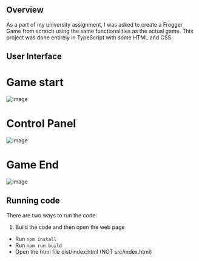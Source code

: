 ## Overview
As a part of my university assignment, I was asked to create a Frogger Game from scratch using the same functionalities as the actual game.
This project was done entirely in TypeScript with some HTML and CSS.

## User Interface
# Game start
![image](https://user-images.githubusercontent.com/114421895/192322333-11996f8d-a118-4901-90c4-396bd58e0cd7.png)
# Control Panel 
![image](https://user-images.githubusercontent.com/114421895/192322656-f2444305-4738-41cc-a057-215d2eea265b.png)
# Game End
![image](https://user-images.githubusercontent.com/114421895/192322583-72cf0f23-c596-4734-a17a-b6667bc39358.png)

## Running code

There are two ways to run the code:

1. Build the code and then open the web page

- Run `npm install`
- Run `npm run build`
- Open the html file dist/index.html (NOT src/index.html)

